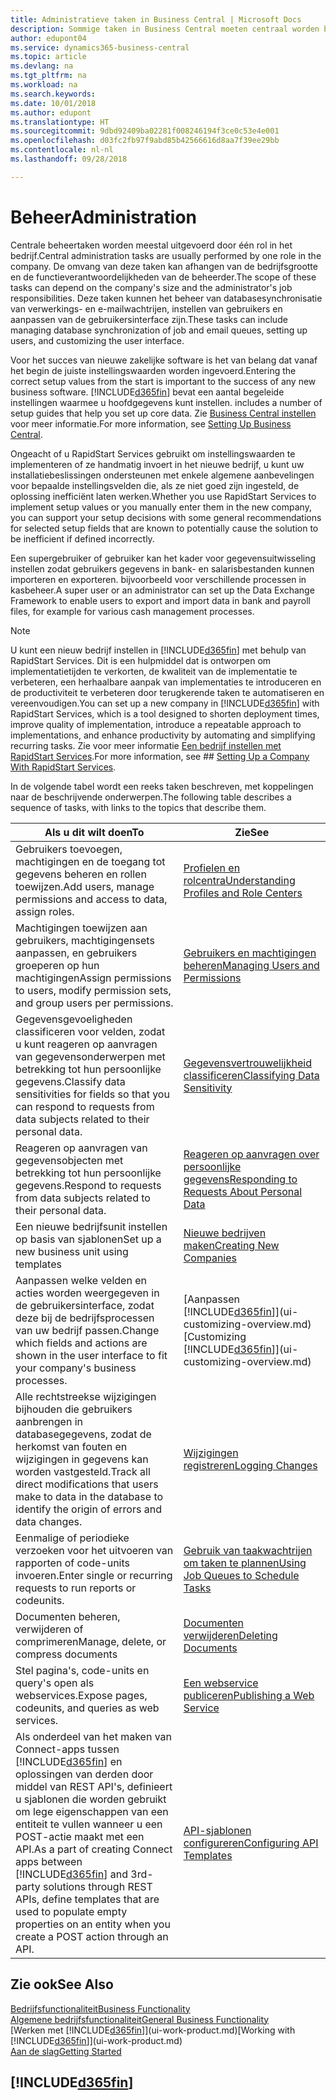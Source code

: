 ```yaml
---
title: Administratieve taken in Business Central | Microsoft Docs
description: Sommige taken in Business Central moeten centraal worden beheerd en ingesteld. Zie om welke taken het gaat en wat u hiermee doet.
author: edupont04
ms.service: dynamics365-business-central
ms.topic: article
ms.devlang: na
ms.tgt_pltfrm: na
ms.workload: na
ms.search.keywords: 
ms.date: 10/01/2018
ms.author: edupont
ms.translationtype: HT
ms.sourcegitcommit: 9dbd92409ba02281f008246194f3ce0c53e4e001
ms.openlocfilehash: d03fc2fb97f9abd85b42566616d8aa7f39ee29bb
ms.contentlocale: nl-nl
ms.lasthandoff: 09/28/2018

---
```

# <a name="administration"></a><span data-ttu-id="0bf93-104">Beheer</span><span class="sxs-lookup"><span data-stu-id="0bf93-104">Administration</span></span>
<span data-ttu-id="0bf93-105">Centrale beheertaken worden meestal uitgevoerd door één rol in het bedrijf.</span><span class="sxs-lookup"><span data-stu-id="0bf93-105">Central administration tasks are usually performed by one role in the company.</span></span> <span data-ttu-id="0bf93-106">De omvang van deze taken kan afhangen van de bedrijfsgrootte en de functieverantwoordelijkheden van de beheerder.</span><span class="sxs-lookup"><span data-stu-id="0bf93-106">The scope of these tasks can depend on the company's size and the administrator's job responsibilities.</span></span> <span data-ttu-id="0bf93-107">Deze taken kunnen het beheer van databasesynchronisatie van verwerkings- en e-mailwachtrijen, instellen van gebruikers en aanpassen van de gebruikersinterface zijn.</span><span class="sxs-lookup"><span data-stu-id="0bf93-107">These tasks can include managing database synchronization of job and email queues, setting up users, and customizing the user interface.</span></span>  

<span data-ttu-id="0bf93-108">Voor het succes van nieuwe zakelijke software is het van belang dat vanaf het begin de juiste instellingswaarden worden ingevoerd.</span><span class="sxs-lookup"><span data-stu-id="0bf93-108">Entering the correct setup values from the start is important to the success of any new business software.</span></span> [!INCLUDE[d365fin](includes/d365fin_md.md)] <span data-ttu-id="0bf93-109">bevat een aantal begeleide instellingen waarmee u hoofdgegevens kunt instellen.</span><span class="sxs-lookup"><span data-stu-id="0bf93-109"> includes a number of setup guides that help you set up core data.</span></span> <span data-ttu-id="0bf93-110">Zie [Business Central instellen](setup.md) voor meer informatie.</span><span class="sxs-lookup"><span data-stu-id="0bf93-110">For more information, see [Setting Up Business Central](setup.md).</span></span>

<span data-ttu-id="0bf93-111">Ongeacht of u RapidStart Services gebruikt om instellingswaarden te implementeren of ze handmatig invoert in het nieuwe bedrijf, u kunt uw installatiebeslissingen ondersteunen met enkele algemene aanbevelingen voor bepaalde instellingsvelden die, als ze niet goed zijn ingesteld, de oplossing inefficiënt laten werken.</span><span class="sxs-lookup"><span data-stu-id="0bf93-111">Whether you use RapidStart Services to implement setup values or you manually enter them in the new company, you can support your setup decisions with some general recommendations for selected setup fields that are known to potentially cause the solution to be inefficient if defined incorrectly.</span></span>  

<span data-ttu-id="0bf93-112">Een supergebruiker of gebruiker kan het kader voor gegevensuitwisseling instellen zodat gebruikers gegevens in bank- en salarisbestanden kunnen importeren en exporteren. bijvoorbeeld voor verschillende processen in kasbeheer.</span><span class="sxs-lookup"><span data-stu-id="0bf93-112">A super user or an administrator can set up the Data Exchange Framework to enable users to export and import data in bank and payroll files, for example for various cash management processes.</span></span>

> [!NOTE]
> <span data-ttu-id="0bf93-113">U kunt een nieuw bedrijf instellen in [!INCLUDE[d365fin](includes/d365fin_md.md)] met behulp van RapidStart Services. Dit is een hulpmiddel dat is ontworpen om implementatietijden te verkorten, de kwaliteit van de implementatie te verbeteren, een herhaalbare aanpak van implementaties te introduceren en de productiviteit te verbeteren door terugkerende taken te automatiseren en vereenvoudigen.</span><span class="sxs-lookup"><span data-stu-id="0bf93-113">You can set up a new company in [!INCLUDE[d365fin](includes/d365fin_md.md)] with RapidStart Services, which is a tool designed to shorten deployment times, improve quality of implementation, introduce a repeatable approach to implementations, and enhance productivity by automating and simplifying recurring tasks.</span></span> <span data-ttu-id="0bf93-114">Zie voor meer informatie [Een bedrijf instellen met RapidStart Services](admin-set-up-a-company-with-rapidstart.md).</span><span class="sxs-lookup"><span data-stu-id="0bf93-114">For more information, see ## [Setting Up a Company With RapidStart Services](admin-set-up-a-company-with-rapidstart.md).</span></span>

<span data-ttu-id="0bf93-115">In de volgende tabel wordt een reeks taken beschreven, met koppelingen naar de beschrijvende onderwerpen.</span><span class="sxs-lookup"><span data-stu-id="0bf93-115">The following table describes a sequence of tasks, with links to the topics that describe them.</span></span>   

|<span data-ttu-id="0bf93-116">**Als u dit wilt doen**</span><span class="sxs-lookup"><span data-stu-id="0bf93-116">**To**</span></span>|<span data-ttu-id="0bf93-117">**Zie**</span><span class="sxs-lookup"><span data-stu-id="0bf93-117">**See**</span></span>|  
|------------|-------------|  
|<span data-ttu-id="0bf93-118">Gebruikers toevoegen, machtigingen en de toegang tot gegevens beheren en rollen toewijzen.</span><span class="sxs-lookup"><span data-stu-id="0bf93-118">Add users, manage permissions and access to data, assign roles.</span></span>|[<span data-ttu-id="0bf93-119">Profielen en rolcentra</span><span class="sxs-lookup"><span data-stu-id="0bf93-119">Understanding Profiles and Role Centers</span></span>](admin-users-profiles-roles.md)|  
|<span data-ttu-id="0bf93-120">Machtigingen toewijzen aan gebruikers, machtigingensets aanpassen, en gebruikers groeperen op hun machtigingen</span><span class="sxs-lookup"><span data-stu-id="0bf93-120">Assign permissions to users, modify permission sets, and group users per permissions.</span></span>|[<span data-ttu-id="0bf93-121">Gebruikers en machtigingen beheren</span><span class="sxs-lookup"><span data-stu-id="0bf93-121">Managing Users and Permissions</span></span>](ui-how-users-permissions.md)|
|<span data-ttu-id="0bf93-122">Gegevensgevoeligheden classificeren voor velden, zodat u kunt reageren op aanvragen van gegevensonderwerpen met betrekking tot hun persoonlijke gegevens.</span><span class="sxs-lookup"><span data-stu-id="0bf93-122">Classify data sensitivities for fields so that you can respond to requests from data subjects related to their personal data.</span></span>|[<span data-ttu-id="0bf93-123">Gegevensvertrouwelijkheid classificeren</span><span class="sxs-lookup"><span data-stu-id="0bf93-123">Classifying Data Sensitivity</span></span>](admin-classifying-data-sensitivity.md)|
|<span data-ttu-id="0bf93-124">Reageren op aanvragen van gegevensobjecten met betrekking tot hun persoonlijke gegevens.</span><span class="sxs-lookup"><span data-stu-id="0bf93-124">Respond to requests from data subjects related to their personal data.</span></span>|[<span data-ttu-id="0bf93-125">Reageren op aanvragen over persoonlijke gegevens</span><span class="sxs-lookup"><span data-stu-id="0bf93-125">Responding to Requests About Personal Data</span></span>](admin-responding-to-requests-about-personal-data.md)|
|<span data-ttu-id="0bf93-126">Een nieuwe bedrijfsunit instellen op basis van sjablonen</span><span class="sxs-lookup"><span data-stu-id="0bf93-126">Set up a new business unit using templates</span></span>|[<span data-ttu-id="0bf93-127">Nieuwe bedrijven maken</span><span class="sxs-lookup"><span data-stu-id="0bf93-127">Creating New Companies</span></span>](about-new-company.md)|
|<span data-ttu-id="0bf93-128">Aanpassen welke velden en acties worden weergegeven in de gebruikersinterface, zodat deze bij de bedrijfsprocessen van uw bedrijf passen.</span><span class="sxs-lookup"><span data-stu-id="0bf93-128">Change which fields and actions are shown in the user interface to fit your company's business processes.</span></span> |<span data-ttu-id="0bf93-129">[Aanpassen [!INCLUDE[d365fin](includes/d365fin_md.md)]](ui-customizing-overview.md)</span><span class="sxs-lookup"><span data-stu-id="0bf93-129">[Customizing [!INCLUDE[d365fin](includes/d365fin_md.md)]](ui-customizing-overview.md)</span></span> |
|<span data-ttu-id="0bf93-130">Alle rechtstreekse wijzigingen bijhouden die gebruikers aanbrengen in databasegegevens, zodat de herkomst van fouten en wijzigingen in gegevens kan worden vastgesteld.</span><span class="sxs-lookup"><span data-stu-id="0bf93-130">Track all direct modifications that users make to data in the database to identify the origin of errors and data changes.</span></span>|[<span data-ttu-id="0bf93-131">Wijzigingen registreren</span><span class="sxs-lookup"><span data-stu-id="0bf93-131">Logging Changes</span></span>](across-log-changes.md)|  
|<span data-ttu-id="0bf93-132">Eenmalige of periodieke verzoeken voor het uitvoeren van rapporten of code-units invoeren.</span><span class="sxs-lookup"><span data-stu-id="0bf93-132">Enter single or recurring requests to run reports or codeunits.</span></span>|[<span data-ttu-id="0bf93-133">Gebruik van taakwachtrijen om taken te plannen</span><span class="sxs-lookup"><span data-stu-id="0bf93-133">Using Job Queues to Schedule Tasks</span></span>](admin-job-queues-schedule-tasks.md)|  
|<span data-ttu-id="0bf93-134">Documenten beheren, verwijderen of comprimeren</span><span class="sxs-lookup"><span data-stu-id="0bf93-134">Manage, delete, or compress documents</span></span>|[<span data-ttu-id="0bf93-135">Documenten verwijderen</span><span class="sxs-lookup"><span data-stu-id="0bf93-135">Deleting Documents</span></span>](admin-manage-documents.md)|  
|<span data-ttu-id="0bf93-136">Stel pagina's, code-units en query's open als webservices.</span><span class="sxs-lookup"><span data-stu-id="0bf93-136">Expose pages, codeunits, and queries as web services.</span></span>|[<span data-ttu-id="0bf93-137">Een webservice publiceren</span><span class="sxs-lookup"><span data-stu-id="0bf93-137">Publishing a Web Service</span></span>](across-how-publish-web-service.md)|
|<span data-ttu-id="0bf93-138">Als onderdeel van het maken van Connect-apps tussen [!INCLUDE[d365fin](includes/d365fin_md.md)] en oplossingen van derden door middel van REST API's, definieert u sjablonen die worden gebruikt om lege eigenschappen van een entiteit te vullen wanneer u een POST-actie maakt met een API.</span><span class="sxs-lookup"><span data-stu-id="0bf93-138">As a part of creating Connect apps between [!INCLUDE[d365fin](includes/d365fin_md.md)] and 3rd-party solutions through REST APIs, define templates that are used to populate empty properties on an entity when you create a POST action through an API.</span></span>|[<span data-ttu-id="0bf93-139">API-sjablonen configureren</span><span class="sxs-lookup"><span data-stu-id="0bf93-139">Configuring API Templates</span></span>](admin-configuring-api-template.md)|

## <a name="see-also"></a><span data-ttu-id="0bf93-140">Zie ook</span><span class="sxs-lookup"><span data-stu-id="0bf93-140">See Also</span></span>
[<span data-ttu-id="0bf93-141">Bedrijfsfunctionaliteit</span><span class="sxs-lookup"><span data-stu-id="0bf93-141">Business Functionality</span></span>](across-business-functionality.md)  
[<span data-ttu-id="0bf93-142">Algemene bedrijfsfunctionaliteit</span><span class="sxs-lookup"><span data-stu-id="0bf93-142">General Business Functionality</span></span>](ui-across-business-areas.md)  
<span data-ttu-id="0bf93-143">[Werken met [!INCLUDE[d365fin](includes/d365fin_md.md)]](ui-work-product.md)</span><span class="sxs-lookup"><span data-stu-id="0bf93-143">[Working with [!INCLUDE[d365fin](includes/d365fin_md.md)]](ui-work-product.md)</span></span>  
[<span data-ttu-id="0bf93-144">Aan de slag</span><span class="sxs-lookup"><span data-stu-id="0bf93-144">Getting Started</span></span>](product-get-started.md)    

## [!INCLUDE[d365fin](includes/free_trial_md.md)]  

